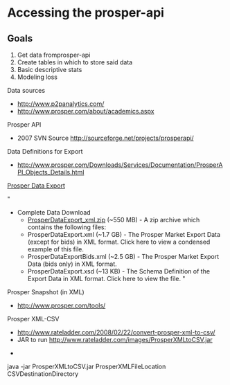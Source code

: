 Accessing the prosper-api
===========

## Goals
1. Get data fromprosper-api
2. Create tables in which to store said data
3. Basic descriptive stats
4. Modeling loss

Data sources

- http://www.p2panalytics.com/
- http://www.prosper.com/about/academics.aspx


Prosper API

- 2007 SVN Source  http://sourceforge.net/projects/prosperapi/

Data Definitions for Export

- http://www.prosper.com/Downloads/Services/Documentation/ProsperAPI_Objects_Details.html


[Prosper Data Export](http://www.prosper.com/tools/DataExport.aspx)

"
- Complete Data Download
  - [ProsperDataExport_xml.zip](https://services.prosper.com/DataExport/ProsperDataExport_xml.zip) (~550 MB) - A zip archive which contains the following files:
  - ProsperDataExport.xml (~1.7 GB) - The Prosper Market Export Data (except for bids) in XML format. Click here to view a condensed example of this file.
  - ProsperDataExportBids.xml (~2.5 GB) - The Prosper Market Export Data (bids only) in XML format.
  - ProsperDataExport.xsd (~13 KB) - The Schema Definition of the Export Data in XML format. Click here to view the file.
"

Prosper Snapshot (in XML)

- http://www.prosper.com/tools/

Prosper XML-CSV

- http://www.rateladder.com/2008/02/22/convert-prosper-xml-to-csv/
- JAR to run http://www.rateladder.com/images/ProsperXMLtoCSV.jar
- ```
java -jar ProsperXMLtoCSV.jar ProsperXMLFileLocation CSVDestinationDirectory
```